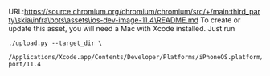 URL:https://source.chromium.org/chromium/chromium/src/+/main:third_party\skia\infra\bots\assets\ios-dev-image-11.4\README.md
To create or update this asset, you will need a Mac with Xcode installed. Just
run

```shell
./upload.py --target_dir \
  /Applications/Xcode.app/Contents/Developer/Platforms/iPhoneOS.platform/DeviceSup‌​port/11.4
```
